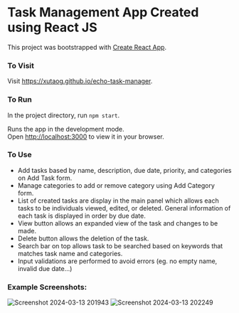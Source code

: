 # Task Management App Created using React JS

This project was bootstrapped with [Create React App](https://github.com/facebook/create-react-app).

### To Visit

Visit https://xutaog.github.io/echo-task-manager.

### To Run

In the project directory, run `npm start`.

Runs the app in the development mode.\
Open [http://localhost:3000](http://localhost:3000) to view it in your browser.

### To Use
* Add tasks based by name, description, due date, priority, and categories on Add Task form.
* Manage categories to add or remove category using Add Category form.
* List of created tasks are display in the main panel which allows each tasks to be individuals viewed, edited, or deleted. General information of each task is displayed in order by due date.
* View button allows an expanded view of the task and changes to be made.
* Delete button allows the deletion of the task.
* Search bar on top allows task to be searched based on keywords that matches task name and categories.
* Input validations are performed to avoid errors (eg. no empty name, invalid due date...)

### Example Screenshots:
![Screenshot 2024-03-13 201943](https://github.com/XutaoG/echo-task-manager/assets/138334441/10cd2f6e-51ac-44a5-8b8a-b81fe2410ce1)
![Screenshot 2024-03-13 202249](https://github.com/XutaoG/echo-task-manager/assets/138334441/0666f797-400b-427e-9806-6d661e95e990)

